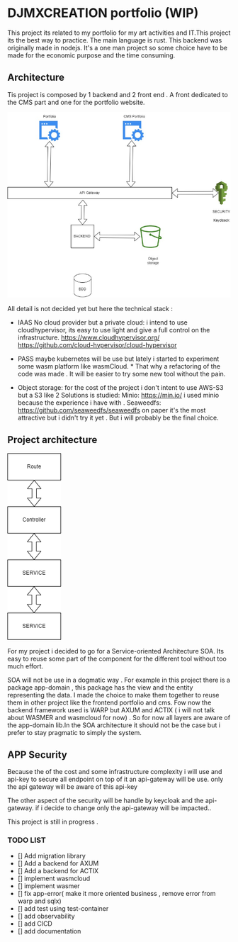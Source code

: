 # DJMXCREATION portfolio (WIP)

This project its related to my portfolio for my art activities and IT.This project its the best way to practice. The main language is rust.
This backend was originally made in nodejs. 
It's a one man project so some choice have to be made for the economic purpose and the time consuming.  

## Architecture

Tis project is composed by 1 backend and 2 front end . A front dedicated to the CMS part and one for the portfolio website.


![SOA](./docs/overview.jpg)

All detail is not decided yet but here the technical stack :

- IAAS No cloud provider but a private cloud:
i intend to use cloudhypervisor, its easy to use light and give a full control on the infrastructure.
https://www.cloudhypervisor.org/
https://github.com/cloud-hypervisor/cloud-hypervisor

- PASS maybe kubernetes will be use but lately i started to experiment some wasm platform like wasmCloud. *
  That why a refactoring of the code was made . It will be easier to try some new tool without the pain.

- Object storage: for the cost of the project i don't intent to use AWS-S3 but a S3 like
  2 Solutions is studied:
  Minio: https://min.io/
  i used minio because the experience i have with .
  Seaweedfs: https://github.com/seaweedfs/seaweedfs
   on paper it's the most attractive but i didn't try it yet . But i will probably be the final choice.

## Project architecture

![SOA](./docs/SOA.drawio.png)

For my project i decided to go for a Service-oriented Architecture SOA. 
Its easy to reuse some part of the component for the different tool without too much effort.

  SOA will not be use in a dogmatic way . For example in this project there is a package app-domain , this package has the view and the entity representing the data. I made the choice to make them together to reuse them in other project like the frontend portfolio and cms. Fow now the backend framework used is WARP but AXUM and ACTIX ( i will not talk about WASMER and wasmcloud for now) .
  So for now all layers are aware of the app-domain lib.In the SOA architecture it should not be the case but i prefer to stay pragmatic to simply the system.


  ## APP Security

  Because the of the cost and some infrastructure complexity i will use and api-key to secure all endpoint on top of it an api-gateway will be use. only the api gateway will be aware of this api-key

  The other aspect of the security will be handle by keycloak and the api-gateway. if i decide to change only the api-gateway will be impacted.. 


This project is still in progress .




### TODO LIST

- [] Add migration library
- [] Add a backend for AXUM
- [] Add a backend for ACTIX
- [] implement wasmcloud
- [] implement wasmer
- [] fix app-error( make it more oriented business , remove error from warp and sqlx)
- [] add test using test-container
- [] add observability
- [] add CICD
- [] add documentation


